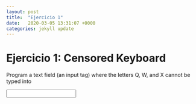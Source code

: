 ```yaml
---
layout: post
title:  "Ejercicio 1"
date:   2020-03-05 13:31:07 +0000
categories: jekyll update
---
```


<h1>Ejercicio 1: Censored Keyboard</h1>
<p>Program a text field (an input tag) where the letters Q, W, and X cannot be typed into</p>

<input/>

<script>
  addEventListener("keydown", function(event) {
    if (event.keyCode == "Q".charCodeAt(0) ||
        event.keyCode == "W".charCodeAt(0) ||
        event.keyCode == "X".charCodeAt(0))
      event.preventDefault();
  });
</script>
